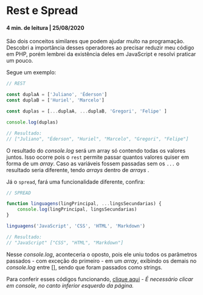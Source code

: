 # Rest e Spread

#### 4 min. de leitura | 25/08/2020 <br>

São dois conceitos similares que podem ajudar muito na programação. Descobri a importância desses operadores ao precisar reduzir meu código em PHP, porém lembrei da existência deles em JavaScript e resolvi praticar um pouco.

Segue um exemplo:
```js
// REST

const duplaA = ['Juliano', 'Éderson']
const duplaB = ['Huriel', 'Marcelo']

const duplas = [...duplaA, ...duplaB, 'Gregori', 'Felipe' ]

console.log(duplas)

// Resultado:
// ["Juliano", "Éderson", "Huriel", "Marcelo", "Gregori", "Felipe"]
```
O resultado do *console.log* será um array só contendo todas os valores juntos. Isso ocorre pois o `rest` permite passar quantos valores quiser em forma de um *array*. Caso as variáveis fossem passadas sem os `...` o resultado seria diferente, tendo *arrays* dentro de *arrays* .

Já o `spread`, fará uma funcionalidade diferente, confira:
```js 
// SPREAD

function linguagens(lingPrincipal, ...lingsSecundarias) {
    console.log(lingPrincipal, lingsSecundarias)
}

linguagens('JavaScript', 'CSS', 'HTML', 'Markdown')

// Resultado:
// "JavaScript" ["CSS", "HTML", "Markdown"]
```
Nesse *console.log*, aconteceria o oposto, pois ele uniu todos os parâmetros passados - com exceção do primeiro - em um *array*, exibindo os demais no *console.log* entre [], sendo que foram passados como strings.

Para conferir esses códigos funcionando, [clique aqui](https://codepen.io/huri3l/pen/wvGJXoV) - *É necessário clicar em console, no canto inferior esquerdo da página.*
